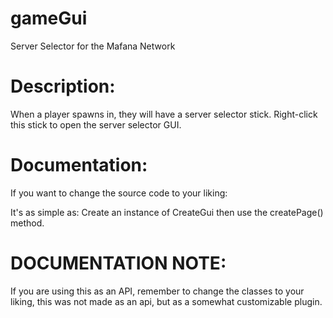 # gameGui
Server Selector for the Mafana Network

# Description:
When a player spawns in, they will have a server selector stick. Right-click this stick to open the server selector GUI.

# Documentation:
If you want to change the source code to your liking:

It's as simple as:
Create an instance of CreateGui then use the createPage() method.

# DOCUMENTATION NOTE:
If you are using this as an API, remember to change the classes to your liking, this was not made as an api, but as a somewhat customizable plugin.
